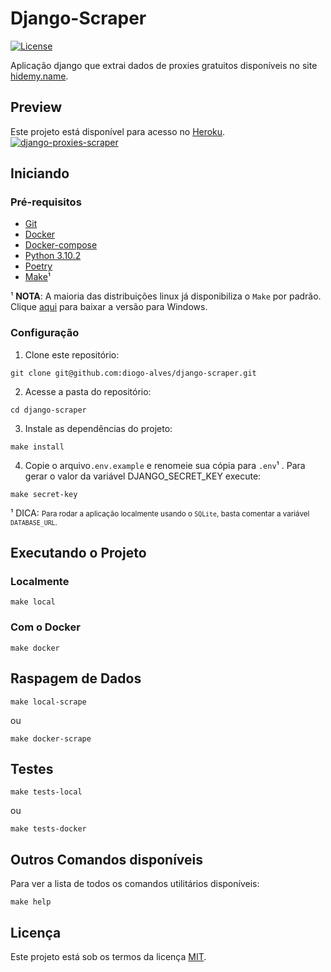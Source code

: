 # Django-Scraper

 [![License](https://img.shields.io/badge/license-MIT-blue)](https://github.com/diogo-alves/django-scraper/blob/main/LICENSE)

Aplicação django que extrai dados de proxies gratuitos disponíveis no site [hidemy.name](https://hidemy.name/en/proxy-list/).


## Preview

Este projeto está disponível para acesso no [Heroku](https://django-proxies-scraper.herokuapp.com/proxies).
[![django-proxies-scraper](https://i.imgur.com/lECrDu0.png)](https://django-proxies-scraper.herokuapp.com/proxies)


## Iniciando

### Pré-requisitos

- [Git](https://git-scm.com/downloads)
- [Docker](https://docs.docker.com/get-docker/)
- [Docker-compose](https://docs.docker.com/compose/install/)
- [Python 3.10.2](https://www.python.org/downloads/release/python-3102/)
- [Poetry](https://python-poetry.org/docs/#installation)
- [Make](https://www.gnu.org/software/make/)¹

¹ **NOTA**: A maioria das distribuições linux já disponibiliza o `Make` por padrão. Clique [aqui](http://gnuwin32.sourceforge.net/packages/make.htm) para baixar a versão para Windows.

### Configuração

1. Clone este repositório:

```shell
git clone git@github.com:diogo-alves/django-scraper.git
```

2. Acesse a pasta do repositório:

```shell
cd django-scraper
```

3. Instale as dependências do projeto:

```shell
make install
```

4. Copie o arquivo```.env.example```  e renomeie sua cópia para ```.env```¹ . Para gerar o valor da variável DJANGO_SECRET_KEY execute:

```shell
make secret-key
```
¹ DICA: <small>Para rodar a aplicação localmente usando o `SQLite`, basta comentar a variável `DATABASE_URL`.</small>

## Executando o Projeto

### Localmente

```shell
make local
```

### Com o Docker

```shell
make docker
```

## Raspagem de Dados

```shell
make local-scrape
```
ou

```shell
make docker-scrape
```


## Testes

```shell
make tests-local
```
ou

```shell
make tests-docker
```


## Outros Comandos disponíveis

Para ver a lista de todos os comandos utilitários disponíveis:
```shell
make help
```

## Licença

Este projeto está sob os termos da licença [MIT](./LICENSE).
